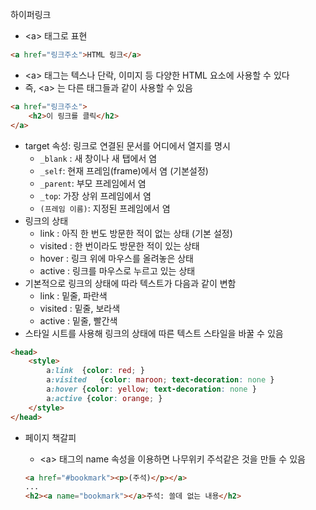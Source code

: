 하이퍼링크

* \<a> 태그로 표현

```html
<a href="링크주소">HTML 링크</a>
```

* \<a> 태그는 텍스나 단락, 이미지 등 다양한 HTML 요소에 사용할 수 있다
* 즉, \<a> 는 다른 태그들과 같이 사용할 수 있음

```html
<a href="링크주소">
    <h2>이 링크를 클릭</h2>
</a>
```

* target 속성: 링크로 연결된 문서를 어디에서 열지를 명시
  * `_blank` : 새 창이나 새 탭에서 염
  * `_self`: 현재 프레임(frame)에서 염 (기본설정)
  * `_parent`: 부모 프레임에서 염
  * `_top`: 가장 상위 프레임에서 염
  * `(프레임 이름)`: 지정된 프레임에서 염
* 링크의 상태
  * link : 아직 한 번도 방문한 적이 없는 상태 (기본 설정)
  * visited : 한 번이라도 방문한 적이 있는 상태
  * hover : 링크 위에 마우스를 올려놓은 상태
  * active : 링크를 마우스로 누르고 있는 상태
* 기본적으로 링크의 상태에 따라 텍스트가 다음과 같이 변함
  * link : 밑줄, 파란색
  * visited : 밑줄, 보라색
  * active : 밑줄, 빨간색
* 스타일 시트를 사용해 링크의 상태에 따른 텍스트 스타일을 바꿀 수 있음

```html
<head>
    <style>
        a:link	{color: red; }
        a:visited	{color: maroon; text-decoration: none }
        a:hover {color: yellow; text-decoration: none }
        a:active {color: orange; }
    </style>
</head>
```

* 페이지 책갈피

  * \<a> 태그의 name 속성을 이용하면 나무위키 주석같은 것을 만들 수 있음

  ```html
  <a href="#bookmark"><p>(주석)</p></a>
  ...
  <h2><a name="bookmark"></a>주석: 쓸데 없는 내용</h2>
  ```

  

